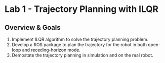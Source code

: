 # Lab 1 - Trajectory Planning with ILQR

## Overview & Goals
1. Implement ILQR algorithm to solve the trajectory planning problem.
2. Develop a ROS package to plan the trajectory for the robot in both open-loop and receding-horizon mode.  
3. Demostate the trajectory planning in simulation and on the real robot.